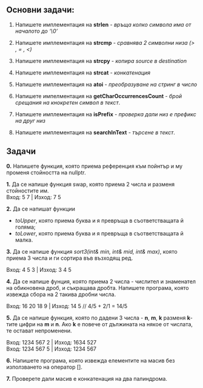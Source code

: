 ## Основни задачи:
1. Напишете имплементация на **strlen** - *връща колко символа има от началото до ‘\0’*

2. Напишете имплементация на **strcmp** - *сравнява 2 символни низа (> , = , <)*

3. Напишете имплементация на **strcpy** - *копира source в destination*

4. Напишете имплементация на **strcat** - *конкатенация*

5. Напишете имплементация на **аtoi** - *преобразуване на стринг в число*

6. Напишете импелментация на **getCharOccurrencesCount** - *брой срещания на кнокретен символ в текст*.
   
7. Напишете имплементация на **isPrefix** - *проверка дали низ е префикс на друг низ*

8. Напишете имплементация на **searchInText** - *търсене в текст*.

## Задачи
**0.** Напишете функция, която приема референция към пойнтър и му променя стойността на nullptr.

**1.**  Да се напише функция swap, която приема 2 числа и разменя стойностите им. <br />
  Вход: 5 7  | Изход: 7 5 <br />

**2.** Да се напишат функции <br />
- *toUpper*, която приема буква и я превръща в съответстващата й голяма; <br />
- *toLower*, която приема буква и я превръща в съответстващата й малка. <br />

**3.** Да се напише функция *sort3(int& min, int& mid, int& max)*, която приема 3 числа и ги сортира във възходящ ред.

  Вход: 4 5 3  | Изход: 3 4 5 <br />

**4.** Да се напише фунция, която приема 2 числа - числител и знаменател на обикновена дроб, и съкращава дробта. Напишете програма, която извежда сбора на 2 такива дробни числа.<br />

  Вход: 16 20 18 9 | Изход: 14 5 // 4/5 + 2/1 = 14/5 <br />

**5.** Да се напише функция, която по дадени 3 числа - **n**, **m**, **k** разменя **k**-тите цифри на **m** и **n**. Ако **k** е повече от дължината на някое от числата, те остават непроменени. <br />

  Вход: 1234 567 2 | Изход: 1634 527 <br />
  Вход: 1234 567 5 | Изход: 1234 567 <br />

**6.** Напишете програма, която извежда елементите на масив без използването на оператор [].

**7.**  Проверете дали масив е конкатенация на два палиндрома.

